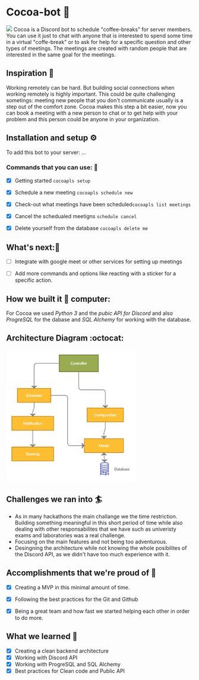 # Cocoa-bot :robot:
<img src="https://github.com/SaurusXI/Cocoa-bot/blob/main/assets/cocoa_logo.png" width="200">
Cocoa is a Discord bot to schedule "coffee-breaks" for server members. You can use it just to chat with anyone that is interested to spend some time in a virtual "coffe-break" or to ask for help for a specific question and other types of meetings. The meetings are created with random people that are interested in the same goal for the meetings.

## Inspiration :star2:
Working remotely can be hard. But building social connections when working remotely is highly important. This could be quite challenging sometings: meeting new people that you don't communicate usually is a step out of the comfort zone. Cocoa makes this step a bit easier, now you can book a meeting with a new person to chat or to get help with your problem and this person could be anyone in your organization.

## Installation and setup :gear:
To add this bot to your server: ...

### Commands that you can use: :koala:
- [x] Getting started `cocoapls setup`
- [x] Schedule a new meeting `cocoapls schedule new`
- [x] Check-out what meetings have been scheduled`cocoapls list meetings`
- [x] Cancel the schedualed meetigns `schedule cancel`
- [x] Delete yourself from the database `cocoapls delete me`


## What's next::rocket:
- [ ] Integrate with google meet or other services for setting up meetings
- [ ] Add more commands and options like reacting with a sticker for a specific action.

 
## How we built it :space_invader: computer:
For Cocoa we used _Python 3_ and the _pubic API for Discord_ and also _ProgreSQL_ for the dabase and _SQL Alchemy_ for working with the database.


## Architecture Diagram :octocat:
<img src="Cocoabot.png" width="350">


## Challenges we ran into :surfer:
- As in many hackathons the main challange we the time restriction. Building something meaningful in this short period of time while also dealing with other responsabilites that we have such as univeristy exams and laboratories was a real challenge.
- Focusing on the main features and not being too adventurous.
- Desingning the architecture while not knowing the whole posibilites of the Discord API, as we didn't have too much experience with it.


## Accomplishments that we're proud of :gem:
- [x] Creating a MVP in this minimal amount of time.
- [x] Following the best practices for the Git and Github
- [x] Being a great team and how fast we started helping each other in order to do more.


## What we learned :book:
- [x] Creating a clean backend architecture
- [x] Working with Discord API
- [x] Working with ProgreSQL and SQL Alchemy
- [x] Best practices for Clean code and Public API
